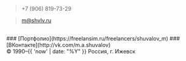 > +7 (906) 819-73-29

> m@shvlv.ru
<br>
### [Портфолио](https://freelansim.ru/freelancers/shuvalov_m)
### [ВКонтакте](http://vk.com/m.a.shuvalov)
<br>
© 1990–{{ 'now' | date: "%Y" }} Россия, г. Ижевск

